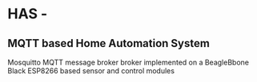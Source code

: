 # HAS - 
## MQTT based Home Automation System
Mosquitto MQTT message broker broker implemented on a BeagleBbone Black
ESP8266 based sensor and control modules


